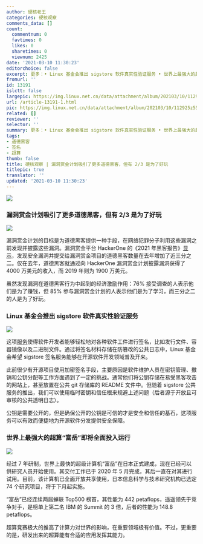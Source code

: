 ```yaml
---
author: 硬核老王
categories: 硬核观察
comments_data: []
count:
  commentnum: 0
  favtimes: 0
  likes: 0
  sharetimes: 0
  viewnum: 2425
date: '2021-03-10 11:30:23'
editorchoice: false
excerpt: 更多：• Linux 基金会推出 sigstore 软件真实性验证服务 • 世界上最强大的超算“富岳”即将全面投入运行
fromurl: ''
id: 13191
islctt: false
largepic: https://img.linux.net.cn/data/attachment/album/202103/10/112925z55k4e9z41e91956.jpg
url: /article-13191-1.html
pic: https://img.linux.net.cn/data/attachment/album/202103/10/112925z55k4e9z41e91956.jpg.thumb.jpg
related: []
reviewer: ''
selector: ''
summary: 更多：• Linux 基金会推出 sigstore 软件真实性验证服务 • 世界上最强大的超算“富岳”即将全面投入运行
tags:
- 道德黑客
- 签名
- 超算
thumb: false
title: 硬核观察 | 漏洞赏金计划吸引了更多道德黑客，但有 2/3 是为了好玩
titlepic: true
translator: ''
updated: '2021-03-10 11:30:23'
---
```


![](https://img.linux.net.cn/data/attachment/album/202103/10/112925z55k4e9z41e91956.jpg)


### 漏洞赏金计划吸引了更多道德黑客，但有 2/3 是为了好玩


![](https://img.linux.net.cn/data/attachment/album/202103/10/112936nprww555zxbnt7nb.jpg)


漏洞赏金计划的目标是为道德黑客提供一种手段，在网络犯罪分子利用这些漏洞之前发现并披露这些漏洞。漏洞赏金平台 HackerOne 的《2021 年黑客报告》[显示](https://www.zdnet.com/article/bug-bounties-more-hackers-are-spotting-vulnerabilities-across-web-mobile-and-iot/ "https://www.zdnet.com/article/bug-bounties-more-hackers-are-spotting-vulnerabilities-across-web-mobile-and-iot/")，发现安全漏洞并提交给漏洞赏金项目的道德黑客数量在去年增加了近三分之二。仅在去年，道德黑客就通过向 HackerOne 漏洞赏金计划披露漏洞获得了 4000 万美元的收入，而 2019 年则为 1900 万美元。


虽然发现漏洞在道德黑客行为中起到的经济激励作用：76% 接受调查的人表示他们是为了赚钱，但 85% 参与漏洞赏金计划的人表示他们是为了学习，而三分之二的人是为了好玩。


### Linux 基金会推出 sigstore 软件真实性验证服务


![](https://img.linux.net.cn/data/attachment/album/202103/10/112950ubnyfmixbnblodad.jpg)


这项[服务](https://sigstore.dev/ "https://sigstore.dev/")使得软件开发者能够轻松地对各种软件工件进行签名，比如发行文件、容器镜像以及二进制文件。通过将签名材料存储在防篡改的公共日志中，Linux 基金会希望 sigstore 签名服务能够在开源软件开发领域普及开来。


此前很少有开源项目使用加密签名手段，主要原因是软件维护人员在密钥管理、撤销和公钥分配等工作方面遇到了一定的挑战。通常他们将公钥存储在易受黑客攻击的网站上，甚至放置在公共 git 存储库的 README 文件中。但随着 sigstore 公共服务的推出，我们可以使用临时密钥和信任根来规避上述问题（后者源于开放且可审核的公共透明日志）。


公钥是需要公开的，但是确保公开的公钥是可信的才是安全和信任的基石，这项服务可以有效而便捷地为开源软件分发提供安全保障。


### 世界上最强大的超算“富岳”即将全面投入运行


![](https://img.linux.net.cn/data/attachment/album/202103/10/113009pws9mom8avv9q8vb.jpg)


经过 7 年研制，世界上最快的超级计算机“富岳”在日本正式建成，现在已经可以供研究人员开始使用。其交付工作已于 2020 年 5 月完成，其后一直在对其进行试用。目前，该计算机已全面开放共享使用，日本信息科学与技术研究机构已选定 74 个研究项目，将于下月起实施。


“富岳”已经连续两届蝉联 Top500 榜首，其性能为 442 petaflops，遥遥领先于竞争对手，是榜单上第二名 IBM 的 Summit 的 3 倍，后者的性能为 148.8 petaflops。


超算竞赛极大的推高了计算力对世界的影响，在重要领域极有价值。不过，更重要的是，研发出来的超算能有合适的应用发挥其能力。